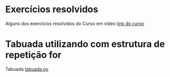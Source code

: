 # Exercícios resolvidos

Alguns dos exercícios resolvidos do Curso em vídeo [link do curso](https://www.youtube.com/channel/UCrWvhVmt0Qac3HgsjQK62FQ)

# Tabuada utilizando com estrutura de repetição for

Tabuada [tabuada.py](https://github.com/andreddias/pythonExercicios/blob/master/tabuada.py)
